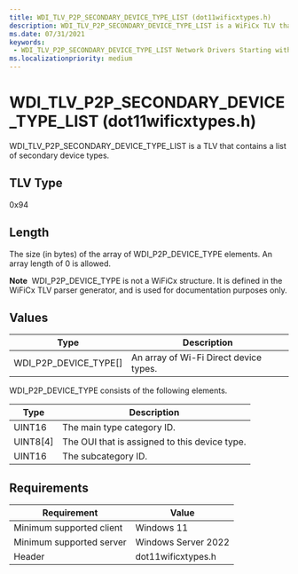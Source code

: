 ```yaml
---
title: WDI_TLV_P2P_SECONDARY_DEVICE_TYPE_LIST (dot11wificxtypes.h)
description: WDI_TLV_P2P_SECONDARY_DEVICE_TYPE_LIST is a WiFiCx TLV that contains a list of secondary device types.
ms.date: 07/31/2021
keywords:
 - WDI_TLV_P2P_SECONDARY_DEVICE_TYPE_LIST Network Drivers Starting with Windows Vista
ms.localizationpriority: medium
---
```


# WDI\_TLV\_P2P\_SECONDARY\_DEVICE\_TYPE\_LIST (dot11wificxtypes.h)


WDI\_TLV\_P2P\_SECONDARY\_DEVICE\_TYPE\_LIST is a TLV that contains a list of secondary device types.

## TLV Type


0x94

## Length


The size (in bytes) of the array of WDI\_P2P\_DEVICE\_TYPE elements. An array length of 0 is allowed.

**Note**  WDI\_P2P\_DEVICE\_TYPE is not a WiFiCx structure. It is defined in the WiFiCx TLV parser generator, and is used for documentation purposes only.

 

## Values


| Type                       | Description                            |
|----------------------------|----------------------------------------|
| WDI\_P2P\_DEVICE\_TYPE\[\] | An array of Wi-Fi Direct device types. |

 

WDI\_P2P\_DEVICE\_TYPE consists of the following elements.

| Type       | Description                                   |
|------------|-----------------------------------------------|
| UINT16     | The main type category ID.                    |
| UINT8\[4\] | The OUI that is assigned to this device type. |
| UINT16     | The subcategory ID.                           |

 

## Requirements

|Requirement|Value|
|--- |--- |
|Minimum supported client|Windows 11|
|Minimum supported server|Windows Server 2022|
|Header|dot11wificxtypes.h|

 

 




